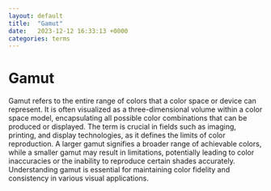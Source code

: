```yaml
---
layout: default
title:  "Gamut"
date:   2023-12-12 16:33:13 +0000
categories: terms
---
```



# Gamut

Gamut refers to the entire range of colors that a color space or device can represent. It is often visualized as a three-dimensional volume within a color space model, encapsulating all possible color combinations that can be produced or displayed. The term is crucial in fields such as imaging, printing, and display technologies, as it defines the limits of color reproduction. A larger gamut signifies a broader range of achievable colors, while a smaller gamut may result in limitations, potentially leading to color inaccuracies or the inability to reproduce certain shades accurately. Understanding gamut is essential for maintaining color fidelity and consistency in various visual applications.